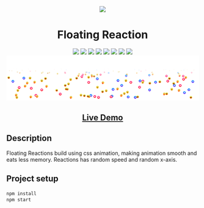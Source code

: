 
<p align="center">
	<img src="https://media.giphy.com/media/ziwV8P1LvBLSxa6v9x/giphy.gif"><br>
</p>
<h1 align="center">Floating Reaction</h1>

<p align="center">

  <img src="https://img.shields.io/badge/Made%20by-Aman-brightgreen" >
  <img src="https://img.shields.io/badge/React-16.13-green.svg">
  <img src="https://badges.frapsoft.com/os/v1/open-source.svg?v=103" >
  <img src="https://img.shields.io/github/stars/amanjain7838/reactReactions.svg">
  <img src="https://img.shields.io/github/languages/top/amanjain7838/reactReactions.svg">
  <img src="https://img.shields.io/github/issues/amanjain7838/reactReactions.svg">
  <img src="https://img.shields.io/badge/PRs-welcome-brightgreen.svg?style=flat">
	<img src="http://hits.dwyl.com/amanjain7838/reactReactions.svg">
	<img src="https://github.com/amanjain7838/reactReactions/blob/master/public/images/reactReactions.png"/><br>
	<h2 align="center"><a href="https://floatingreactions.herokuapp.com/" targer="_blank">Live Demo</a></h2>

</p>


## Description

Floating Reactions build using css animation, making animation smooth and eats less memory. Reactions has random speed and random x-axis.

## Project setup
```
npm install
npm start
```
